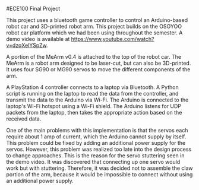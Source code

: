 #ECE100 Final Project

This project uses a bluetooth game controller to control an Arduino-based robot car and 3D-printed robot arm. This project builds on the OSOYOO robot car platform which we had been using throughout the semester. A demo video is available at https://www.youtube.com/watch?v=dzqXelYSpZw.

A portion of the MeArm v0.4 is attached to the top of the robot car. The MeArm is a robot arm designed to be laser-cut, but can also be 3D-printed. It uses four SG90 or MG90 servos to move the different components of the arm.

A PlayStation 4 controller connects to a laptop via Bluetooth. A Python script is running on the laptop to read the data from the controller, and transmit the data to the Arduino via Wi-Fi. The Arduino is connected to the laptop's Wi-Fi hotspot using a Wi-Fi shield. The Arduino listens for UDP packets from the laptop, then takes the appropriate action based on the received data.

One of the main problems with this implementation is that the servos each require about 1 amp of current, which the Arduino cannot supply by itself. This problem could be fixed by adding an additional power supply for the servos. However, this problem was realized too late into the design process to change approaches. This is the reason for the servo stuttering seen in the demo video. It was discovered that connecting up one servo would work but with stuttering. Therefore, it was decided not to assemble the claw portion of the arm, because it would be impossible to connect without using an additional power supply.
